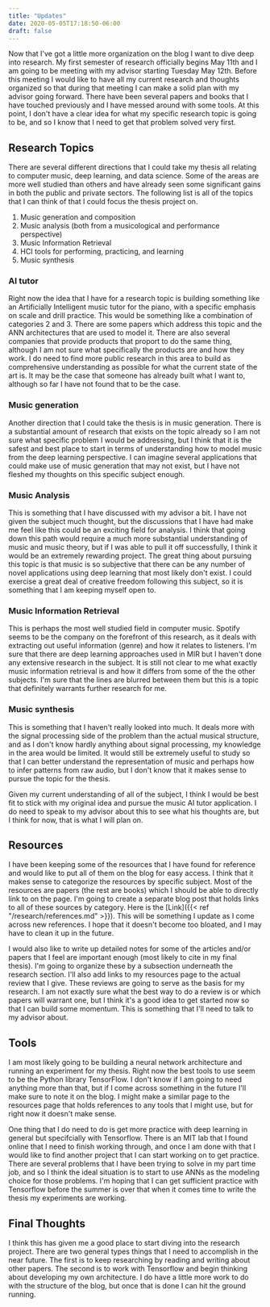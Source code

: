 ```yaml
---
title: "Updates"
date: 2020-05-05T17:18:50-06:00
draft: false
---
```


Now that I've got a little more organization on the blog I want to dive deep into research. My first semester of research officially begins May 11th and I am going to be meeting with my advisor starting Tuesday May 12th. Before this meeting I would like to have all my current research and thoughts organized so that during that meeting I can make a solid plan with my advisor going forward. There have been several papers and books that I have touched previously and I have messed around with some tools. At this point, I don't have a clear idea for what my specific research topic is going to be, and so I know that I need to get that problem solved very first.

## Research Topics
There are several different directions that I could take my thesis all relating to computer music, deep learning, and data science. Some of the areas are more well studied than others and have already seen some significant gains in both the public and private sectors. The following list is all of the topics that I can think of that I could focus the thesis project on.  

1. Music generation and composition
2. Music analysis (both from a musicological and performance perspective)
3. Music Information Retrieval
3. HCI tools for performing, practicing, and learning 
4. Music synthesis

### AI tutor
Right now the idea that I have for a research topic is building something like an Artificially Intelligent music tutor for the piano, with a specific emphasis on scale and drill practice. This would be something like a combination of categories 2 and 3. There are some papers which address this topic and the ANN architectures that are used to model it. There are also several companies that provide products that proport to do the same thing, although I am not sure what specifically the products are and how they work. I do need to find more public research in this area to build as comprehensive understanding as possible for what the current state of the art is. It may be the case that someone has already built what I want to, although so far I have not found that to be the case. 

### Music generation
Another direction that I could take the thesis is in music generation. There is a substantial amount of research that exists on the topic already so I am not sure what specific problem I would be addressing, but I think that it is the safest and best place to start in terms of understanding how to model music from the deep learning perspective. I can imagine several applications that could make use of music generation that may not exist, but I have not fleshed my thoughts on this specific subject enough. 

### Music Analysis
This is something that I have discussed with my advisor a bit. I have not given the subject much thought, but the discussions that I have had make me feel like this could be an exciting field for analysis. I think that going down this path would require a much more substantial understanding of music and music theory, but if I was able to pull it off successfully, I think it would be an extremely rewarding project. The great thing about pursuing this topic is that music is so subjective that there can be any number of novel applications using deep learning that most likely don't exist. I could exercise a great deal of creative freedom following this subject, so it is something that I am keeping myself open to. 

### Music Information Retrieval
This is perhaps the most well studied field in computer music. Spotify seems to be the company on the forefront of this research, as it deals with extracting out useful information (genre) and how it relates to listeners. I'm sure that there are deep learning approaches used in MIR but I haven't done any extensive research in the subject. It is still not clear to me what exactly music information retrieval is and how it differs from some of the the other subjects. I'm sure that the lines are blurred between them but this is a topic that definitely warrants further research for me. 

### Music synthesis
This is something that I haven't really looked into much. It deals more with the signal processing side of the problem than the actual musical structure, and as I don't know hardly anything about signal processing, my knowledge in the area would be limited. It would still be extremely useful to study so that I can better understand the representation of music and perhaps how to infer patterns from raw audio, but I don't know that it makes sense to pursue the topic for the thesis. 

Given my current understanding of all of the subject, I think I would be best fit to stick with my original idea and pursue the music AI tutor application. I do need to speak to my advisor about this to see what his thoughts are, but I think for now, that is what I will plan on. 

## Resources
I have been keeping some of the resources that I have found for reference and would like to put all of them on the blog for easy access. I think that it makes sense to categorize the resources by specific subject. Most of the resources are papers (the rest are books) which I should be able to directly link to on the page. I'm going to create a separate blog post that holds links to all of these sources by category. Here is the [Link]({{< ref "/research/references.md" >}}). This will be something I update as I come across new references. I hope that it doesn't become too bloated, and I may have to clean it up in the future. 

I would also like to write up detailed notes for some of the articles and/or papers that I feel are important enough (most likely to cite in my final thesis). I'm going to organize these by a subsection underneath the research section. I'll also add links to my resources page to the actual review that I give. These reviews are going to serve as the basis for my research. I am not exactly sure what the best way to do a review is or which papers will warrant one, but I think it's a good idea to get started now so that I can build some momentum. This is something that I'll need to talk to my advisor about. 

## Tools
I am most likely going to be building a neural network architecture and running an experiment for my thesis. Right now the best tools to use seem to be the Python library TensorFlow. I don't know if I am going to need anything more than that, but if I come across something in the future I'll make sure to note it on the blog. I might make a similar page to the resources page that holds references to any tools that I might use, but for right now it doesn't make sense.  

One thing that I do need to do is get more practice with deep learning in general but specifcially with Tensorflow. There is an MIT lab that I found online that I need to finish working through, and once I am done with that I would like to find another project that I can start working on to get practice. There are several problems that I have been trying to solve in my part time job, and so I think the ideal situation is to start to use ANNs as the modeling choice for those problems. I'm hoping that I can get sufficient practice with Tensorflow before the summer is over that when it comes time to write the thesis my experiments are working. 

## Final Thoughts
I think this has given me a good place to start diving into the research project. There are two general types things that I need to accomplish in the near future. The first is to keep researching by reading and writing about other papers. The second is to work with Tensorflow and begin thinking about developing my own architecture. I do have a little more work to do with the structure of the blog, but once that is done I can hit the ground running. 

